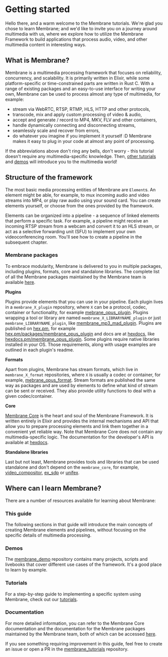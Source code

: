# Getting started

Hello there, and a warm welcome to the Membrane tutorials. We're glad you chose to learn Membrane; and we'd like to invite you on a journey around multimedia with us, where we explore how to utilize the Membrane Framework to build applications that process audio, video, and other multimedia content in interesting ways.

## What is Membrane?

Membrane is a multimedia processing framework that focuses on reliability, concurrency, and scalability. It is primarily written in Elixir, while some platform-specific or time-constrained parts are written in Rust C. With a range of existing packages and an easy-to-use interface for writing your own, Membrane can be used to process almost any type of multimedia, for example:
- stream via WebRTC, RTSP, RTMP, HLS, HTTP and other protocols,
- transcode, mix and apply custom processing of video & audio,
- accept and generate / record to MP4, MKV, FLV and other containers,
- handle dynamically connecting and disconnecting streams,
- seamlessly scale and recover from errors,
- do whatever you imagine if you implement it yourself :D Membrane makes it easy to plug in your code at almost any point of processing.

If the abbreviations above don't ring any bells, don't worry - this tutorial doesn't require any multimedia-specific knowledge. Then, [other tutorials](https://membrane.stream/learn) and [demos](https://github.com/membraneframework/membrane_demo) will introduce you to the multimedia world!

## Structure of the framework

The most basic media processing entities of Membrane are `Element`s. An element might be able, for example, to mux incoming audio and video streams into MP4, or play raw audio using your sound card. You can create elements yourself, or choose from the ones provided by the framework.

Elements can be organized into a pipeline - a sequence of linked elements that perform a specific task. For example, a pipeline might receive an incoming RTSP stream from a webcam and convert it to an HLS stream, or act as a selective forwarding unit (SFU) to implement your own videoconferencing room. You'll see how to create a pipeline in the subsequent chapter.

### Membrane packages

To embrace modularity, Membrane is delivered to you in multiple packages, including plugins, formats, core and standalone libraries. The complete list of all the Membrane packages maintained by the Membrane team is available [here](https://github.com/membraneframework/membrane_core/Membrane-packages).

**Plugins**

Plugins provide elements that you can use in your pipeline. Each plugin lives in a `membrane_X_plugin` repository, where `X` can be a protocol, codec, container or functionality, for example [mebrane_opus_plugin](github.com/membraneframework/membrane_opus_plugin). Plugins wrapping a tool or library are named `membrane_X_LIBRARYNAME_plugin` or just `membrane_LIBRARYNAME_plugin`, like [membrane_mp3_mad_plugin](github.com/membraneframework/membrane_mp3_mad_plugin). Plugins are published on [hex.pm](hex.pm), for example [hex.pm/packages/membrane_opus_plugin](hex.pm/pakcages/membrane_opus_plugin) and docs are at [hexdocs](hexdocs.pm), like [hexdocs.pm/membrane_opus_plugin](hexdocs.pm/membrane_opus_plugin). Some plugins require native libraries installed in your OS. Those requirements, along with usage examples are outlined in each plugin's readme.

**Formats**

Apart from plugins, Membrane has stream formats, which live in `membrane_X_format` repositories, where `X` is usually a codec or container, for example, [mebrane_opus_format](github.com/membraneframework/mebrane_opus_format). Stream formats are published the same way as packages and are used by elements to define what kind of stream can be sent or received. They also provide utility functions to deal with a given codec/container.

**Core**

[Membrane Core](https://github.com/membraneframework/membrane_core) is the heart and soul of the Membrane Framework. It is written entirely in Elixir and provides the internal mechanisms and API that allow you to prepare processing elements and link them together in a convenient yet reliable way. Note that Membrane Core does not contain any multimedia-specific logic. 
The documentation for the developer's API is available at [hexdocs](https://hexdocs.pm/membrane_core/readme.html).

**Standalone libraries**

Last but not least, Membrane provides tools and libraries that can be used standalone and don't depend on the `membrane_core`, for example, [video_compositor](github.com/membraneframework/video_compositor), [ex_sdp](github.com/membraneframework/ex_sdp) or [unifex](github.com/membraneframework/unifex).

## Where can I learn Membrane?
There are a number of resources available for learning about Membrane:

### This guide
The following sections in that guide will introduce the main concepts of creating Membrane elements and pipelines, without focusing on the specific details of multimedia processing.

### Demos
The [membrane_demo](https://github.com/membraneframework/membrane_demo) repository contains many projects, scripts and livebooks that cover different use cases of the framework. It's a good place to learn by example.

### Tutorials
For a step-by-step guide to implementing a specific system using Membrane, check out our [tutorials](https://membrane.stream/learn).

### Documentation
For more detailed information, you can refer to the Membrane Core documentation and the documentation for the Membrane packages maintained by the Membrane team, both of which can be accessed [here](https://hex.pm/orgs/membraneframework).

If you see something requiring improvement in this guide, feel free to create an issue or open a PR in the [membrane_tutorials](https://github.com/membraneframework/membrane_tutorials) repository.
